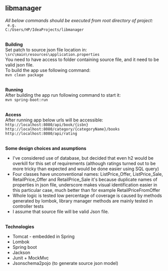## libmanager


*All below commands should be executed from root directory of project:<br>*
` e.g.`<br>`C:/Users/HP/IdeaProjects/libmanager`


<br>**Building**<br>
Set patch to source json file location in:<br>
`\src\main\resources\application.properties`<br>
You need to have access to folder containing source file, and it need to be valid json file. <br>
To build the app use following command:<br>
`mvn clean package`<br>

<br>**Running**<br>
After building the app run following command to start it:<br>
`mvn spring-boot:run`

<br>**Access**<br>
After running app below urls will be accessible:<br>
`http://localhost:8080/api/book/{isbn}`<br>
`http://localhost:8080/category/{categoryName}/books`<br>
`http://localhost:8080/api/rating `<br>


<br>**Some design choices and asumptions**<br>
* I've considered use of database, but decided that even h2 would be overkill for this set of requirements (although ratings turned out to be more tricky than expected and would be done easier using SQL query)
* Four classes have unconventional names: ListPrice_Offer, ListPrice_Sale, RetailPrice_Offer and RetailPrice_Sale it's because duplicate names of properties in json file, underscore makes visual identification easier in this particular case, much better than for example RetailPriceFromOffer
* Whole logic is tested low percentage of coverage is caused by methods generated by lombok, library manager methods are mainly tested in controller tests
* I assume that source file will be valid Json file.


<br>**Technologies**<br>
* Tomcat - embedded in Spring 
* Lombok
* Spring boot
* Jackson
* Junit + MockMvc
* Jsonschema2pojo (to generate source json model)